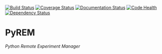 [![Build Status](https://travis-ci.org/emichael/PyREM.svg?branch=develop)](https://travis-ci.org/emichael/PyREM)
[![Coverage Status](https://coveralls.io/repos/emichael/PyREM/badge.svg?branch=develop&service=github)](https://coveralls.io/github/emichael/PyREM?branch=develop)
[![Documentation Status](https://readthedocs.org/projects/pyrem/badge/?version=latest)](http://pyrem.readthedocs.org/en/latest/?badge=latest)
[![Code Health](https://landscape.io/github/emichael/PyREM/develop/landscape.svg?style=flat)](https://landscape.io/github/emichael/PyREM/develop)
[![Dependency Status](https://gemnasium.com/emichael/PyREM.svg)](https://gemnasium.com/emichael/PyREM)

# PyREM
*Python Remote Experiment Manager*
